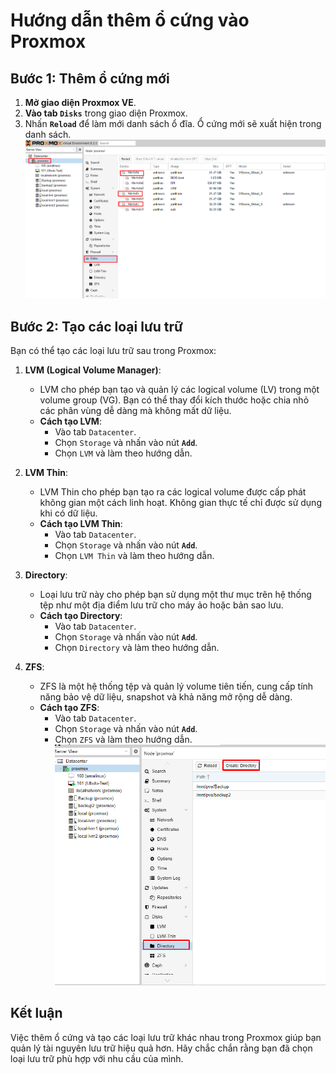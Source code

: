 # Hướng dẫn thêm ổ cứng vào Proxmox

## Bước 1: Thêm ổ cứng mới
1. **Mở giao diện Proxmox VE**.
2. **Vào tab `Disks`** trong giao diện Proxmox.
3. Nhấn **`Reload`** để làm mới danh sách ổ đĩa. Ổ cứng mới sẽ xuất hiện trong danh sách.
![Command Prompt](https://github.com/cuongnvvietis/NhanHoa/blob/main/Docs/Picture/Proxmox/Screenshot_11.png)
## Bước 2: Tạo các loại lưu trữ
Bạn có thể tạo các loại lưu trữ sau trong Proxmox:

1. **LVM (Logical Volume Manager)**:
   - LVM cho phép bạn tạo và quản lý các logical volume (LV) trong một volume group (VG). Bạn có thể thay đổi kích thước hoặc chia nhỏ các phân vùng dễ dàng mà không mất dữ liệu.
   - **Cách tạo LVM**:
     - Vào tab `Datacenter`.
     - Chọn `Storage` và nhấn vào nút **`Add`**.
     - Chọn `LVM` và làm theo hướng dẫn.

2. **LVM Thin**:
   - LVM Thin cho phép bạn tạo ra các logical volume được cấp phát không gian một cách linh hoạt. Không gian thực tế chỉ được sử dụng khi có dữ liệu.
   - **Cách tạo LVM Thin**:
     - Vào tab `Datacenter`.
     - Chọn `Storage` và nhấn vào nút **`Add`**.
     - Chọn `LVM Thin` và làm theo hướng dẫn.

3. **Directory**:
   - Loại lưu trữ này cho phép bạn sử dụng một thư mục trên hệ thống tệp như một địa điểm lưu trữ cho máy ảo hoặc bản sao lưu.
   - **Cách tạo Directory**:
     - Vào tab `Datacenter`.
     - Chọn `Storage` và nhấn vào nút **`Add`**.
     - Chọn `Directory` và làm theo hướng dẫn.

4. **ZFS**:
   - ZFS là một hệ thống tệp và quản lý volume tiên tiến, cung cấp tính năng bảo vệ dữ liệu, snapshot và khả năng mở rộng dễ dàng.
   - **Cách tạo ZFS**:
     - Vào tab `Datacenter`.
     - Chọn `Storage` và nhấn vào nút **`Add`**.
     - Chọn `ZFS` và làm theo hướng dẫn.
![Command Prompt](https://github.com/cuongnvvietis/NhanHoa/blob/main/Docs/Picture/Proxmox/Screenshot_12.png)
## Kết luận
Việc thêm ổ cứng và tạo các loại lưu trữ khác nhau trong Proxmox giúp bạn quản lý tài nguyên lưu trữ hiệu quả hơn. Hãy chắc chắn rằng bạn đã chọn loại lưu trữ phù hợp với nhu cầu của mình.
